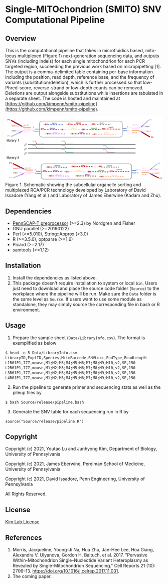 # Single-MITOchondrion (SMITO) SNV Computational Pipeline

## Overview
This is the computational pipeline that takes in microfluidics based, mito-locus multiplexed (Figure 1) next-generation sequencing data, and outputs SNVs (including indels) for each single mitochondrion for each PCR targeted region, succeeding the previous work based on micropipetting [1]. The output is a comma-delimited table containing per-base information including the position, read depth, reference base, and the frequency of variants (substitution/deletion), which is further processed so that low-Phred-score, reverse-strand or low-depth counts can be removed. Deletions are output alongside substitutions while insertions are tabulated in a separate sheet. The code is hosted and maintained at [https://github.com/kimpenn/smito-pipeline](https://github.com/kimpenn/smito-pipeline). 


![Figure 1](multiplex.png)
Figure 1. Schematic showing the subcellular organelle sorting and multiplexed RCA/PCR technology developed by Laboratory of David Issadore (Yang et al.) and Laboratory of James Eberwine (Kadam and Zhu). 

## Dependencies
* [PennSCAP-T preprocessor](https://github.com/kimpenn/ngs-smito) (>=2.3) by Nordgren and Fisher
* GNU parallel (>=20190122)
* Perl (>=5.010), String::Approx (>3.0)
* R (>=3.5.0), optparse (>=1.6)
* Picard (>=2.17)
* samtools (>=1.12)

## Installation
1. Install the dependencies as listed above.
2. This package doesn't require installation to system or local `bin`. Users just need to download and place the source code folder (`Source`) to the workplace where the pipeline will be run. Make sure the `Data` folder is the same level as `Source`. If users want to use some module as standalone, they may simply source the corresponding file in bash or R environment. 

## Usage
1. Prepare the sample sheet (`Data/LibraryInfo.csv`). The format is exemplified as below
```
$ head -n 5 Data/LibraryInfo.csv
LibraryID,ExptID,Species,MitoBarcode,SNVLoci,EndType,ReadLength
L1R61P1,777,mouse,M1;M2;M3;M4;M5;M6;M7;M8;M9;M10,v2,SE,150
L2R61P1,777,mouse,M1;M2;M3;M4;M5;M6;M7;M8;M9;M10,v2,SE,150
L3R61P1,777,mouse,M1;M2;M3;M4;M5;M6;M7;M8;M9;M10,v2,SE,150
L4R61P1,777,mouse,M1;M2;M3;M4;M5;M6;M7;M8;M9;M10,v2,SE,150
```

2. Run the pipeline to generate primer and sequencing stats as well as the pileup files by 
```
$ bash Source/release/pipeline.bash
``` 

3. Generate the SNV table for each sequencing run in R by
```
source("Source/release/pipeline.R")
```

## Copyright
Copyright (c) 2021, Youtao Lu and Junhyong Kim, Department of Biology, University of Pennsylvania

Copyright (c) 2021, James Eberwine, Perelman School of Medicine, University of Pennsylvania

Copyright (c) 2021, David Issadore, Penn Engineering, University of Pennsylvania

All Rights Reserved.

## License
[Kim Lab License](http://kim.bio.upenn.edu/software/LICENSE)

## References
1. Morris, Jacqueline, Young-Ji Na, Hua Zhu, Jae-Hee Lee, Hoa Giang, Alexandra V. Ulyanova, Gordon H. Baltuch, et al. 2017. "Pervasive Within-Mitochondrion Single-Nucleotide Variant Heteroplasmy as Revealed by Single-Mitochondrion Sequencing." Cell Reports 21 (10): 2706–13. https://doi.org/10.1016/j.celrep.2017.11.031.
2. The coming paper.

